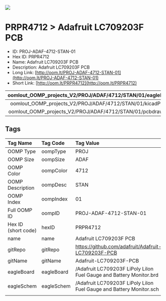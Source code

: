 


  
![][im]
# PRPR4712 > Adafruit LC709203F PCB

- ID: PROJ-ADAF-4712-STAN-01
- Hex ID: PRPR4712
- Name: Adafruit LC709203F PCB
- Description: Adafruit LC709203F PCB
- Long Link: [http://oom.lt/PROJ-ADAF-4712-STAN-01](http://oom.lt/PROJ-ADAF-4712-STAN-01)
- Short Link: [http://oom.lt/PRPR4712](http://oom.lt/PRPR4712)
  

|oomlout_OOMP_projects_V2/PROJ/ADAF/4712/STAN/01/eagleImage.png|oomlout_OOMP_projects_V2/PROJ/ADAF/4712/STAN/01/eagleSchemImage.png|oomlout_OOMP_projects_V2/PROJ/ADAF/4712/STAN/01/kicadPcb3dFront.png|oomlout_OOMP_projects_V2/PROJ/ADAF/4712/STAN/01/kicadPcb3dBack.png|
| :---: | :---: | :---: | :---: |
|oomlout_OOMP_projects_V2/PROJ/ADAF/4712/STAN/01/kicadPcb3d.png|oomlout_OOMP_projects_V2/PROJ/ADAF/4712/STAN/01/bomBack.png|oomlout_OOMP_projects_V2/PROJ/ADAF/4712/STAN/01/bomFront.png|oomlout_OOMP_projects_V2/PROJ/ADAF/4712/STAN/01/pcbdraw.svg|
|oomlout_OOMP_projects_V2/PROJ/ADAF/4712/STAN/01/pcbdrawBack.svg||||

## Tags
  

|Tag Name|Tag Code|Tag Value|
| :--- | :--- | :--- |
|OOMP Type|oompType|PROJ|
|OOMP Size|oompSize|ADAF|
|OOMP Color|oompColor|4712|
|OOMP Description|oompDesc|STAN|
|OOMP Index|oompIndex|01|
|Full OOMP ID|oompID|PROJ-ADAF-4712-STAN-01|
|Hex ID (short code)|hexID|PRPR4712|
|name|name|Adafruit LC709203F PCB|
|gitRepo|gitRepo|https://github.com/adafruit/Adafruit-LC709203F-PCB|
|gitName|gitName|Adafruit-LC709203F-PCB|
|eagleBoard|eagleBoard|/Adafruit LC709203F LiPoly LiIon Fuel Gauge and Battery Monitor.brd|
|eagleSchem|eagleSchem|/Adafruit LC709203F LiPoly LiIon Fuel Gauge and Battery Monitor.sch|
||||



[im]: PROJ/ADAF/4712/STAN/01/kicadPcb3d_450.png
